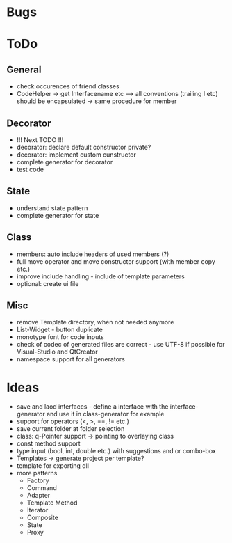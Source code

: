 ﻿# Bugs

# ToDo
## General
* check occurences of friend classes
* CodeHelper -> get Interfacename etc --> all conventions (trailing I etc) should be encapsulated -> same procedure for member

## Decorator
* !!! Next TODO !!!
* decorator: declare default constructor private?
* decorator: implement custom cunstructor
* complete generator for decorator
* test code

## State
* understand state pattern
* complete generator for state

## Class
* members: auto include headers of used members (?)
* full move operator and move constructor support (with member copy etc.)
* improve include handling - include of template parameters
* optional: create ui file

## Misc
* remove Template directory, when not needed anymore
* List-Widget - button duplicate
* monotype font for code inputs
* check of codec of generated files are correct - use UTF-8 if possible for Visual-Studio and QtCreator
* namespace support for all generators

# Ideas
* save and laod interfaces - define a interface with the interface-generator and use it in class-generator for example
* support for operators (<, >, ==, != etc.)
* save current folder at folder selection
* class: q-Pointer support -> pointing to overlaying class
* const method support
* type input (bool, int, double etc.) with suggestions and or combo-box
* Templates -> generate project per template?
* template for exporting dll
* more patterns
  * Factory
  * Command
  * Adapter
  * Template Method
  * Iterator
  * Composite
  * State
  * Proxy